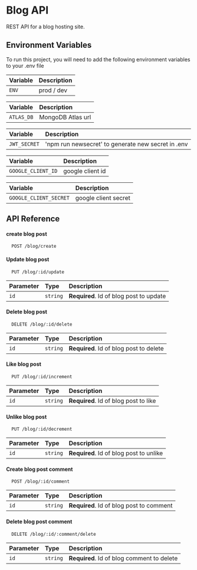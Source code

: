 # Blog API

REST API for a blog hosting site.

## Environment Variables

To run this project, you will need to add the following environment variables to your .env file

| Variable | Description |
| :------- | :---------- |
| `ENV`    | prod / dev  |

| Variable   | Description       |
| :--------- | :---------------- |
| `ATLAS_DB` | MongoDB Atlas url |

| Variable     | Description                                        |
| :----------- | :------------------------------------------------- |
| `JWT_SECRET` | 'npm run newsecret' to generate new secret in .env |

| Variable           | Description      |
| :----------------- | :--------------- |
| `GOOGLE_CLIENT_ID` | google client id |

| Variable               | Description          |
| :--------------------- | :------------------- |
| `GOOGLE_CLIENT_SECRET` | google client secret |

## API Reference

#### create blog post

```http
  POST /blog/create
```

#### Update blog post

```http
  PUT /blog/:id/update
```

| Parameter | Type     | Description                             |
| :-------- | :------- | :-------------------------------------- |
| `id`      | `string` | **Required**. Id of blog post to update |

#### Delete blog post

```http
  DELETE /blog/:id/delete
```

| Parameter | Type     | Description                             |
| :-------- | :------- | :-------------------------------------- |
| `id`      | `string` | **Required**. Id of blog post to delete |

#### Like blog post

```http
  PUT /blog/:id/increment
```

| Parameter | Type     | Description                           |
| :-------- | :------- | :------------------------------------ |
| `id`      | `string` | **Required**. Id of blog post to like |

#### Unlike blog post

```http
  PUT /blog/:id/decrement
```

| Parameter | Type     | Description                             |
| :-------- | :------- | :-------------------------------------- |
| `id`      | `string` | **Required**. Id of blog post to unlike |

#### Create blog post comment

```http
  POST /blog/:id/comment
```

| Parameter | Type     | Description                              |
| :-------- | :------- | :--------------------------------------- |
| `id`      | `string` | **Required**. Id of blog post to comment |

#### Delete blog post comment

```http
  DELETE /blog/:id/:comment/delete
```

| Parameter | Type     | Description                                |
| :-------- | :------- | :----------------------------------------- |
| `id`      | `string` | **Required**. Id of blog comment to delete |
